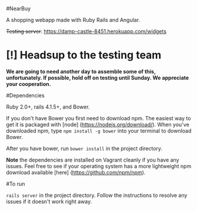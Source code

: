 

#NearBuy

A shopping webapp made with Ruby Rails and Angular.

~~Testing server~~: https://damp-castle-8451.herokuapp.com/widgets

# [!] Headsup to the testing team
**We are going to need another day to assemble some of this, unfortunately.  If possible, hold off on testing until Sunday.  We appreciate your cooperation.**

#Dependencies

Ruby 2.0+, rails 4.1.5+, and Bower.

If you don't have Bower you first need to download npm.  The easiest way to get it is packaged with [node] (https://nodejs.org/download/).  When you've downloaded npm, type `npm install -g bower` into your terminal to download Bower.

After you have bower, run `bower install` in the project directory.

 **Note** the dependencies are installed on Vagrant cleanly if you have any issues.  Feel free to see if your operating system has a more lightweight npm download available [here] (https://github.com/npm/npm).

#To run

`rails server` in the project directory.  Follow the instructions to resolve any issues if it doesn't work right away.

